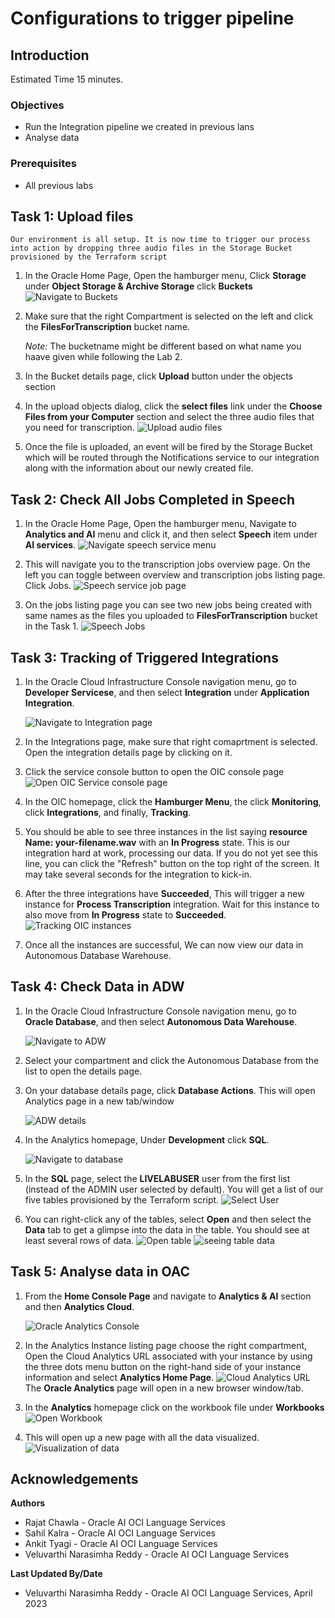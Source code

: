 # Configurations to trigger pipeline

## Introduction


Estimated Time 15 minutes.

### Objectives
* Run the Integration pipeline we created in previous lans
* Analyse data

### Prerequisites
* All previous labs

## **Task 1**: Upload files
    Our environment is all setup. It is now time to trigger our process into action by dropping three audio files in the Storage Bucket provisioned by the Terraform script
1. In the Oracle Home Page, Open the hamburger menu, Click **Storage** under **Object Storage & Archive Storage** click **Buckets**
    ![Navigate to Buckets](./images/navigate-to-buckets.png " ")
2. Make sure that the right Compartment is selected on the left and click the **FilesForTranscription** bucket name.

    *Note:* The bucketname might be different based on what name you haave given while following the Lab 2.

3. In the Bucket details page, click **Upload** button under the objects section

4. In the upload objects dialog, click the **select files** link under the **Choose Files from your Computer** section and select the three audio files that you need for transcription.
    ![Upload audio files](./images/upload-files.png " ")

5. Once the file is uploaded, an event will be fired by the Storage Bucket which will be routed through the Notifications service to our integration along with the information about our newly created file.

## **Task 2**: Check All Jobs Completed in Speech

1. In the Oracle Home Page, Open the hamburger menu, Navigate to **Analytics and AI** menu and click it, and then select **Speech** item under **AI services**.
    ![Navigate speech service menu](./images/navigate-to-ai-speech-menu.png " ")

2. This will navigate you to the transcription jobs overview page. On the left you can toggle between overview and transcription jobs listing page. Click Jobs.
    ![Speech service job page](./images/click-transcription-job.png " ")

3. On the jobs listing page you can see two new jobs being created with same names as the files you uploaded to **FilesForTranscription** bucket in the Task 1.
    ![Speech Jobs](./images/speech-jobs.png)

## **Task 3**: Tracking of Triggered Integrations

1. In the Oracle Cloud Infrastructure Console navigation menu, go to **Developer Servicese**, and then select **Integration** under **Application Integration**.

   ![Navigate to Integration page](./images/navigate-to-integrations.png " ")

2. In the Integrations page, make sure that right comaprtment is selected. Open the integration details page by clicking on it.

3. Click the service console button to open the OIC console page
    ![Open OIC Service console page](./images/integration-details.png " ")

4. In the OIC homepage, click the **Hamburger Menu**, the click **Monitoring**, click **Integrations**, and finally, **Tracking**.

5. You should be able to see three instances in the list saying **resource Name: your-filename.wav** with an **In Progress** state. This is our integration hard at work, processing our data. If you do not yet see this line, you can click the "Refresh" button on the top right of the screen. It may take several seconds for the integration to kick-in.

6. After the three integrations have **Succeeded**, This will trigger a new instance for **Process Transcription** integration. Wait for this instance to also move from **In Progress** state to **Succeeded**.
    ![Tracking OIC instances](./images/triggered-instances.png " ")

7. Once all the instances are successful, We can now view our data in Autonomous Database Warehouse.

## **Task 4**: Check Data in ADW

1. In the Oracle Cloud Infrastructure Console navigation menu, go to **Oracle Database**, and then select **Autonomous Data Warehouse**.

   ![Navigate to ADW](./images/navigate-to-adw.png " ")

2. Select your compartment and click the Autonomous Database from the list to open the details page.

3. On your database details page, click **Database Actions**. This will open Analytics page in a new tab/window

   ![ADW details](./images/database-details.png " ")

4. In the Analytics homepage, Under **Development** click **SQL**.

   ![Navigate to database](./images/database-navigation.png " ")

5. In the **SQL** page, select the **LIVELABUSER** user from the first list (instead of the ADMIN user selected by default).
You will get a list of our five tables provisioned by the Terraform script. 
    ![Select User](./images/select-user.png " ")

6. You can right-click any of the tables, select **Open** and then select the **Data** tab to get a glimpse into the data in the table. You should see at least several rows of data. 
    ![Open table](./images/open-table.png " ")
    ![seeing table data](./images/open-table2.png " ")


## **Task 5**: Analyse data in OAC

1. From the **Home Console Page** and navigate to **Analytics & AI** section and then **Analytics Cloud**.

    ![Oracle Analytics Console](https://oracle-livelabs.github.io/common/images/console/analytics-oac.png " ")

2. In the Analytics Instance listing page choose the right compartment, Open the Cloud Analytics URL associated with your instance by using the three dots menu button on the right-hand side of your instance information and select **Analytics Home Page**.
    ![Cloud Analytics URL](./images/oac-instance.png)  
    The **Oracle Analytics** page will open in a new browser window/tab.

3. In the **Analytics** homepage click on the workbook file under **Workbooks**
    ![Open Workbook](./images/open-workbook.png " ")

4. This will open up a new page with all the data visualized.
    ![Visualization of data](./images/visualize-data.png " ")



## Acknowledgements
**Authors**
  * Rajat Chawla  - Oracle AI OCI Language Services
  * Sahil Kalra - Oracle AI OCI Language Services
  * Ankit Tyagi -  Oracle AI OCI Language Services
  * Veluvarthi Narasimha Reddy - Oracle AI OCI Language Services


**Last Updated By/Date**
* Veluvarthi Narasimha Reddy  - Oracle AI OCI Language Services, April 2023